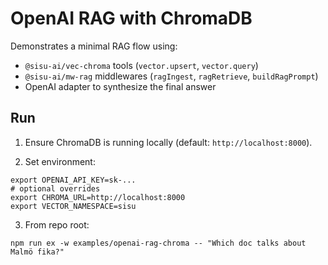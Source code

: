 # OpenAI RAG with ChromaDB

Demonstrates a minimal RAG flow using:

- `@sisu-ai/vec-chroma` tools (`vector.upsert`, `vector.query`)
- `@sisu-ai/mw-rag` middlewares (`ragIngest`, `ragRetrieve`, `buildRagPrompt`)
- OpenAI adapter to synthesize the final answer

## Run

1) Ensure ChromaDB is running locally (default: `http://localhost:8000`).

2) Set environment:

```
export OPENAI_API_KEY=sk-...
# optional overrides
export CHROMA_URL=http://localhost:8000
export VECTOR_NAMESPACE=sisu
```

3) From repo root:

```
npm run ex -w examples/openai-rag-chroma -- "Which doc talks about Malmö fika?"
```

